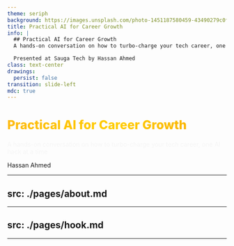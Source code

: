 ```yaml
---
theme: seriph
background: https://images.unsplash.com/photo-1451187580459-43490279c0fa?q=80&w=2072&auto=format&fit=crop
title: Practical AI for Career Growth
info: |
  ## Practical AI for Career Growth
  A hands-on conversation on how to turbo-charge your tech career, one AI hack at a time

  Presented at Sauga Tech by Hassan Ahmed
class: text-center
drawings:
  persist: false
transition: slide-left
mdc: true
---
```


<div class="flex flex-col items-center justify-center h-full">
  <h1 class="!text-6xl !leading-tight !mb-8">
    Practical AI for Career Growth
  </h1>

  <p class="!text-2xl !opacity-80 !mb-12 max-w-4xl">
    A hands-on conversation on how to turbo-charge your tech career, one AI hack at a time
  </p>

  <div class="!text-xl !opacity-60">
    Hassan Ahmed
  </div>
</div>

<style>
h1 {
  background: linear-gradient(135deg, #FDB913 0%, #FFCD00 50%, #F7A600 100%);
  -webkit-background-clip: text;
  -webkit-text-fill-color: transparent;
  background-clip: text;
  font-weight: 800;
}

.slidev-layout {
  background: linear-gradient(135deg, #1a1a1a 0%, #2d2d2d 100%);
  color: #ffffff;
}

p {
  color: #f5f5f5;
}
</style>

---
src: ./pages/about.md
---

---
src: ./pages/hook.md
---

---

